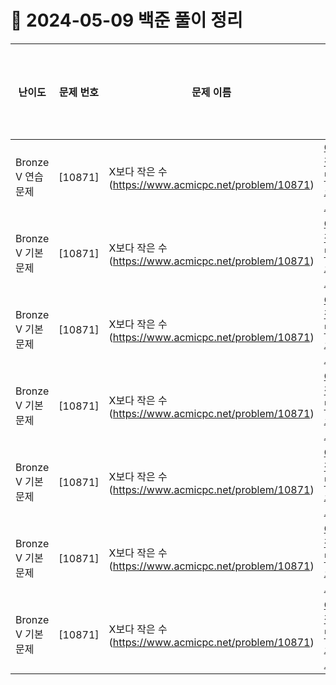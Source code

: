 # 📅 2024-05-09 백준 풀이 정리

| 난이도 | 문제 번호 | 문제 이름 | 정답 코드 | 문제 해결 메모 |
|--------|-----------|-----------|---------------|--------------|
| Bronze V 연습 문제 | [10871] | X보다 작은 수(https://www.acmicpc.net/problem/10871) | [C# 정답 코드](../BaekjoonSolutions/2024-05-09/10871.cs) | 메모 |
| Bronze V 기본 문제 | [10871] | X보다 작은 수(https://www.acmicpc.net/problem/10871) | [C# 정답 코드](../BaekjoonSolutions/2024-05-09/10871.cs) | 메모 |
| Bronze V 기본 문제 | [10871] | X보다 작은 수(https://www.acmicpc.net/problem/10871) | [C# 정답 코드](../BaekjoonSolutions/2024-05-09/10871.cs) | 메모 |
| Bronze V 기본 문제 | [10871] | X보다 작은 수(https://www.acmicpc.net/problem/10871) | [C# 정답 코드](../BaekjoonSolutions/2024-05-09/10871.cs) | 메모 |
| Bronze V 기본 문제 | [10871] | X보다 작은 수(https://www.acmicpc.net/problem/10871) | [C# 정답 코드](../BaekjoonSolutions/2024-05-09/10871.cs) | 메모 |
| Bronze V 기본 문제 | [10871] | X보다 작은 수(https://www.acmicpc.net/problem/10871) | [C# 정답 코드](../BaekjoonSolutions/2024-05-09/10871.cs) | 메모 |
| Bronze V 기본 문제 | [10871] | X보다 작은 수(https://www.acmicpc.net/problem/10871) | [C# 정답 코드](../BaekjoonSolutions/2024-05-09/10871.cs) | 메모 |
